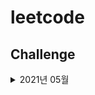 # leetcode

## Challenge
<details>
<summary>2021년 05월</summary>

+ [5월 3일 Running Sum of 1d Array](./challenge/202105/week1/03_Running_Sum_of_1d_Array/main.go)
+ [5월 4일 Non-decreasing Array](./challenge/202105/week1/04_Non-decreasing_Array/main.go)

</details>
